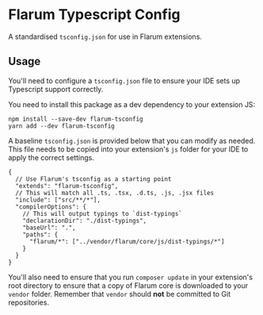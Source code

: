 # Flarum Typescript Config

A standardised `tsconfig.json` for use in Flarum extensions.

## Usage

You'll need to configure a `tsconfig.json` file to ensure your IDE sets up Typescript support correctly.

You need to install this package as a dev dependency to your extension JS:

```properties
npm install --save-dev flarum-tsconfig
yarn add --dev flarum-tsconfig
```

A baseline `tsconfig.json` is provided below that you can modify as needed. This file needs to be copied into your extension's `js` folder for your IDE to apply the correct settings.

```jsonc
{
  // Use Flarum's tsconfig as a starting point
  "extends": "flarum-tsconfig",
  // This will match all .ts, .tsx, .d.ts, .js, .jsx files
  "include": ["src/**/*"],
  "compilerOptions": {
    // This will output typings to `dist-typings`
    "declarationDir": "./dist-typings",
    "baseUrl": ".",
    "paths": {
      "flarum/*": ["../vendor/flarum/core/js/dist-typings/*"]
    }
  }
}
```

You'll also need to ensure that you run `composer update` in your extension's root directory to ensure that a copy of Flarum core is downloaded to your `vendor` folder. Remember that `vendor` should **not** be committed to Git repositories.
